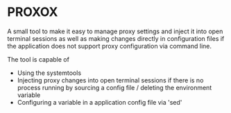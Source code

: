PROXOX
=======================

A small tool to make it easy to manage proxy settings and inject it into open terminal sessions as well as making changes directly in configuration files
if the application does not support proxy configuration via command line.

The tool is capable of 
* Using the systemtools 
* Injecting proxy changes into open terminal sessions if there is no process running by sourcing a config file / deleting the environment variable
* Configuring a variable in a application config file via 'sed'
